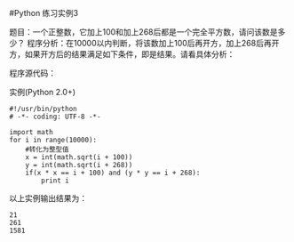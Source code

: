 #Python 练习实例3


题目：一个正整数，它加上100和加上268后都是一个完全平方数，请问该数是多少？
程序分析：在10000以内判断，将该数加上100后再开方，加上268后再开方，如果开方后的结果满足如下条件，即是结果。请看具体分析：

程序源代码：

实例(Python 2.0+)

```
#!/usr/bin/python
# -*- coding: UTF-8 -*-
 
import math
for i in range(10000):
    #转化为整型值
    x = int(math.sqrt(i + 100))
    y = int(math.sqrt(i + 268))
    if(x * x == i + 100) and (y * y == i + 268):
        print i
```

以上实例输出结果为：

```
21
261
1581
```